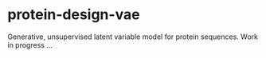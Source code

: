 # protein-design-vae
Generative, unsupervised latent variable model for protein sequences. Work in progress ...
